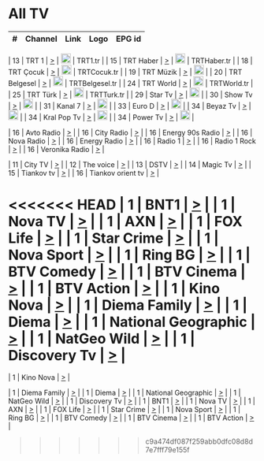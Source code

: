 <h1>All TV</h1>

| #   | Channel        | Link  | Logo | EPG id |
|:---:|:--------------:|:-----:|:----:|:------:|

| 13  | TRT 1            | [>](https://tv-trt1.medya.trt.com.tr/master.m3u8) | <img height="20" src="https://i.imgur.com/j786OLG.png"/> | TRT1.tr |
| 15  | TRT Haber        | [>](https://tv-trthaber.medya.trt.com.tr/master.m3u8) | <img height="20" src="https://i.imgur.com/OVfo8Ab.png"/> | TRTHaber.tr |
| 18  | TRT Çocuk        | [>](https://tv-trtcocuk.medya.trt.com.tr/master.m3u8) | <img height="20" src="https://i.imgur.com/QLFmD6d.png"/> | TRTCocuk.tr |
| 19  | TRT Müzik        | [>](https://tv-trtmuzik.medya.trt.com.tr/master.m3u8) | <img height="20" src="https://i.imgur.com/fIVFCEd.png"/> |
| 20  | TRT Belgesel     | [>](https://tv-trtbelgesel.medya.trt.com.tr/master.m3u8) | <img height="20" src="https://i.imgur.com/MGO87pe.png"/> | TRTBelgesel.tr |
| 24  | TRT World        | [>](https://tv-trtworld.medya.trt.com.tr/master.m3u8) | <img height="20" src="https://i.imgur.com/JEA2xpv.png"/> | TRTWorld.tr |
| 25  | TRT Türk         | [>](https://tv-trtturk.medya.trt.com.tr/master.m3u8) | <img height="20" src="https://i.imgur.com/OSTOQNw.png"/> | TRTTurk.tr |
| 29  | Star Tv   | [>](https://dogus-live.daioncdn.net/startv/startv_360p.m3u8) | <img height="20" src="https://i.imgur.com/IebUZx1.png"/> |
| 30  | Show Tv     | [>](https://ciner-live.daioncdn.net/showtv/showtv.m3u8) | <img height="20" src="https://i.imgur.com/IebUZx1.png"/> |
| 31  | Kanal 7     | [>](https://kanal7-live.daioncdn.net/kanal7/kanal7.m3u8) | <img height="20" src="https://i.imgur.com/IebUZx1.png"/> |
| 33  | Euro D    | [>](https://www.youtube.com/user/KanalD/live) | <img height="20" src="https://i.imgur.com/IebUZx1.png"/> |
| 34  | Beyaz Tv     | [>](https://beyaztv-live.daioncdn.net/beyaztv/beyaztv.m3u8) | <img height="20" src="https://i.imgur.com/IebUZx1.png"/> |
| 34  | Kral Pop Tv     | [>](https://www.youtube.com/watch?v=GuFTuKoXepw) | <img height="20" src="https://i.imgur.com/IebUZx1.png"/> |
| 34  | Power Tv     | [>](https://livetv.powerapp.com.tr/powerTV/powerhd.smil/chunklist.m3u8) | <img height="20" src="https://i.imgur.com/IebUZx1.png"/> |

| 16  | Avto Radio | [>](http://stream.metacast.eu/avtoradio.mp3.m3u) |
| 16  | City Radio | [>](http://stream.metacast.eu/city.aac.m3u) |
| 16  | Energy 90s Radio | [>](http://stream.metacast.eu/energy-90s.m3u) |
| 16  | Nova Radio | [>](http://stream.metacast.eu/nova.aac.m3u) |
| 16  | Energy Radio | [>](http://stream.metacast.eu/nrj.aac.m3u) |
| 16  | Radio 1 | [>](http://stream.metacast.eu/radio1.aac.m3u) |
| 16  | Radio 1 Rock | [>](http://stream.metacast.eu/radio1rock.aac.m3u) |
| 16  | Veronika Radio | [>](http://stream.metacast.eu/veronika.aac.m3u) |

| 11  | City TV | [>](https://tv.city.bg/play/tshls/citytv/index.m3u8) |
| 12  | The voice | [>](https://bss1.neterra.tv/thevoice/thevoice.m3u8) |
| 13  | DSTV | [>](http://46.249.95.140:8081/hls/data.m3u8) |
| 14  | Magic Tv | [>](https://bss1.neterra.tv/magictv/magictv.m3u8) |
| 15  | Tiankov tv | [>](https://streamer103.neterra.tv/tiankov-folk/live.m3u8) |
| 16  | Tiankov orient tv | [>](https://streamer103.neterra.tv/tiankov-orient/live.m3u8) |

<<<<<<< HEAD
| 1 | BNT1 | [>](https://ymkaya.xyz:22560/tv/bnt1/playlist.m3u8?wmsAuthSign=c2VydmVyX3RpbWU9Ni8xNy8yMDI1IDk6MTE6NDggUE0maGFzaF92YWx1ZT1GbVNTcjUvLzNxUm1hTjF6WFgwQll3PT0mdmFsaWRtaW51dGVzPTYw) |
| 1 | Nova TV | [>](https://ymkaya.xyz:22560/tv/novatv/playlist.m3u8?wmsAuthSign=c2VydmVyX3RpbWU9Ni8xNy8yMDI1IDk6MTI6NDUgUE0maGFzaF92YWx1ZT1PYll3R3hXRUFJVEQwa3VSbW45bHlRPT0mdmFsaWRtaW51dGVzPTYw) |
| 1 | AXN | [>](https://ymkaya.xyz:22560/tv/axn/playlist.m3u8?wmsAuthSign=c2VydmVyX3RpbWU9Ni8xNy8yMDI1IDk6MTM6NDMgUE0maGFzaF92YWx1ZT1qMnZYYWcxbUpZRVdwN0VsSEtwNVpnPT0mdmFsaWRtaW51dGVzPTYw) |
| 1 | FOX Life | [>](https://ymkaya.xyz:22560/tv/foxlife/playlist.m3u8?wmsAuthSign=c2VydmVyX3RpbWU9Ni8xNy8yMDI1IDk6MTQ6NTUgUE0maGFzaF92YWx1ZT1oTG1UM3c5RWp2UWZhSXdtcWZLQ3BBPT0mdmFsaWRtaW51dGVzPTYw) |
| 1 | Star Crime | [>](https://ymkaya.xyz:22560/tv/foxcrime/playlist.m3u8?wmsAuthSign=c2VydmVyX3RpbWU9Ni8xNy8yMDI1IDk6MTU6NTkgUE0maGFzaF92YWx1ZT1FYTdsTlJoem1vWk9jSkRKMWo4WkZ3PT0mdmFsaWRtaW51dGVzPTYw) |
| 1 | Nova Sport | [>](https://ymkaya.xyz:22560/tv/novasport/playlist.m3u8?wmsAuthSign=c2VydmVyX3RpbWU9Ni8xNy8yMDI1IDk6MTc6MDUgUE0maGFzaF92YWx1ZT1pNjU2dnBHSTZVUUo1VmRwc0VIUUpnPT0mdmFsaWRtaW51dGVzPTYw) |
| 1 | Ring BG | [>](https://ymkaya.xyz:22560/tv/ringbg/playlist.m3u8?wmsAuthSign=c2VydmVyX3RpbWU9Ni8xNy8yMDI1IDk6MTg6MDcgUE0maGFzaF92YWx1ZT1pWmxBcEhSVm9yY0t1eXdhQ0tIVnVRPT0mdmFsaWRtaW51dGVzPTYw) |
| 1 | BTV Comedy | [>](https://ymkaya.xyz:22560/tv/btvcomedy/playlist.m3u8?wmsAuthSign=c2VydmVyX3RpbWU9Ni8xNy8yMDI1IDk6MTk6MTIgUE0maGFzaF92YWx1ZT1LQlB5cFRBMWFzRnlmbnhiV05qSndnPT0mdmFsaWRtaW51dGVzPTYw) |
| 1 | BTV Cinema | [>](https://ymkaya.xyz:22560/tv/btvcinema/playlist.m3u8?wmsAuthSign=c2VydmVyX3RpbWU9Ni8xNy8yMDI1IDk6MjA6MTkgUE0maGFzaF92YWx1ZT1ZS3FWUkt0alh5dzRsWC93UmRLaVFRPT0mdmFsaWRtaW51dGVzPTYw) |
| 1 | BTV Action | [>](https://ymkaya.xyz:22560/tv/btvaction/playlist.m3u8?wmsAuthSign=c2VydmVyX3RpbWU9Ni8xNy8yMDI1IDk6MjE6MjcgUE0maGFzaF92YWx1ZT1CS2pwTnJmUEhJbGFHUURGTDR3YTBRPT0mdmFsaWRtaW51dGVzPTYw) |
| 1 | Kino Nova | [>](https://ymkaya.xyz:22560/tv/kinonova/playlist.m3u8?wmsAuthSign=c2VydmVyX3RpbWU9Ni8xNy8yMDI1IDk6MjI6MzggUE0maGFzaF92YWx1ZT10Ritwc3lqbEdlZ0JnNCt4ekRrenlBPT0mdmFsaWRtaW51dGVzPTYw) |
| 1 | Diema Family | [>](https://ymkaya.xyz:22560/tv/diemafamily/playlist.m3u8?wmsAuthSign=c2VydmVyX3RpbWU9Ni8xNy8yMDI1IDk6MjM6MzYgUE0maGFzaF92YWx1ZT1JMFV6N1JBcVNvWnlwaHkzRStHSERRPT0mdmFsaWRtaW51dGVzPTYw) |
| 1 | Diema | [>](https://ymkaya.xyz:22560/tv/diema/playlist.m3u8?wmsAuthSign=c2VydmVyX3RpbWU9Ni8xNy8yMDI1IDk6MjQ6MzUgUE0maGFzaF92YWx1ZT1ybHdId2NMZW5GbVBSQ21vOUVtdnNBPT0mdmFsaWRtaW51dGVzPTYw) |
| 1 | National Geographic | [>](https://ymkaya.xyz:22560/tv/natgeo/playlist.m3u8?wmsAuthSign=c2VydmVyX3RpbWU9Ni8xNy8yMDI1IDk6MjU6NDggUE0maGFzaF92YWx1ZT00VG1GQTNQMkN5bmNVWUVvMzV3QVFnPT0mdmFsaWRtaW51dGVzPTYw) |
| 1 | NatGeo Wild | [>](https://ymkaya.xyz:22560/tv/natgeowild/playlist.m3u8?wmsAuthSign=c2VydmVyX3RpbWU9Ni8xNy8yMDI1IDk6MjY6NTQgUE0maGFzaF92YWx1ZT0zc0dnaTBGWWtMa0Jpd2wxSVVsU0J3PT0mdmFsaWRtaW51dGVzPTYw) |
| 1 | Discovery Tv | [>](https://ymkaya.xyz:22560/tv/discovery/playlist.m3u8?wmsAuthSign=c2VydmVyX3RpbWU9Ni8xNy8yMDI1IDk6Mjg6MDUgUE0maGFzaF92YWx1ZT1NSEJ0MTBzOW5kUldPZGxlMXFDSnJBPT0mdmFsaWRtaW51dGVzPTYw) |
=======


| 1 | Kino Nova | [>](https://ymkaya.xyz:11336/tv/kinonova/playlist.m3u8?wmsAuthSign=c2VydmVyX3RpbWU9MS8yLzIwMjUgNDo0MDoyMCBBTSZoYXNoX3ZhbHVlPWlFS1FrWEtMMVRFM3l5YklUWUJQUHc9PSZ2YWxpZG1pbnV0ZXM9NjA=) |

| 1 | Diema Family | [>](https://ymkaya.xyz:11336/tv/diemafamily/playlist.m3u8?wmsAuthSign=c2VydmVyX3RpbWU9MS8yLzIwMjUgNDo0MDozMCBBTSZoYXNoX3ZhbHVlPUVUaTVKTldvZTF5WVVCM0YwL21kaXc9PSZ2YWxpZG1pbnV0ZXM9NjA=) |
| 1 | Diema | [>](https://ymkaya.xyz:11336/tv/diema/playlist.m3u8?wmsAuthSign=c2VydmVyX3RpbWU9MS8yLzIwMjUgNDo0MDo0MCBBTSZoYXNoX3ZhbHVlPVlYMWVJT2NuUjNpUTBsaytEUFFOS2c9PSZ2YWxpZG1pbnV0ZXM9NjA=) |
| 1 | National Geographic | [>](https://ymkaya.xyz:11336/tv/natgeo/playlist.m3u8?wmsAuthSign=c2VydmVyX3RpbWU9MS8yLzIwMjUgNDo0MTo0MSBBTSZoYXNoX3ZhbHVlPTJQTlVmcG5nYWx0M013eUhGRGxnd0E9PSZ2YWxpZG1pbnV0ZXM9NjA=) |
| 1 | NatGeo Wild | [>](https://ymkaya.xyz:11336/tv/natgeowild/playlist.m3u8?wmsAuthSign=c2VydmVyX3RpbWU9MS8yLzIwMjUgNDo0MTo1MSBBTSZoYXNoX3ZhbHVlPVl1OXZaTTliN0hGWEN3eDBYd1duNkE9PSZ2YWxpZG1pbnV0ZXM9NjA=) |
| 1 | Discovery Tv | [>](https://ymkaya.xyz:11336/tv/discovery/playlist.m3u8?wmsAuthSign=c2VydmVyX3RpbWU9MS8yLzIwMjUgNDo0MjowMSBBTSZoYXNoX3ZhbHVlPWtBQmdLNlY2RmQwWElzMVYzSDJyVkE9PSZ2YWxpZG1pbnV0ZXM9NjA=) |
| 1 | BNT1 | [>](https://ymkaya.xyz:11336/tv/bnt1/playlist.m3u8?wmsAuthSign=c2VydmVyX3RpbWU9MS8yLzIwMjUgNDozODozOCBBTSZoYXNoX3ZhbHVlPVVrMVlRQXpJWlhYeUh6ZFVpSC9NMUE9PSZ2YWxpZG1pbnV0ZXM9NjA=) |
| 1 | Nova TV | [>](https://ymkaya.xyz:11336/tv/novatv/playlist.m3u8?wmsAuthSign=c2VydmVyX3RpbWU9MS8yLzIwMjUgNDozODo0OCBBTSZoYXNoX3ZhbHVlPUVxQjh1a0ZzYkVGZU8zZDFGTzdreVE9PSZ2YWxpZG1pbnV0ZXM9NjA=) |
| 1 | AXN | [>](https://ymkaya.xyz:11336/tv/axn/playlist.m3u8?wmsAuthSign=c2VydmVyX3RpbWU9MS8yLzIwMjUgNDozODo1OCBBTSZoYXNoX3ZhbHVlPUpkWStGY1hkNXhaOVpPZ0thQ0FZL3c9PSZ2YWxpZG1pbnV0ZXM9NjA=) |
| 1 | FOX Life | [>](https://ymkaya.xyz:11336/tv/foxlife/playlist.m3u8?wmsAuthSign=c2VydmVyX3RpbWU9MS8yLzIwMjUgNDozOToxMCBBTSZoYXNoX3ZhbHVlPWt1ZDc1T3AzYlZDTjJnSy9TU0xJZlE9PSZ2YWxpZG1pbnV0ZXM9NjA=) |
| 1 | Star Crime | [>](https://ymkaya.xyz:11336/tv/foxcrime/playlist.m3u8?wmsAuthSign=c2VydmVyX3RpbWU9MS8yLzIwMjUgNDozOToyMCBBTSZoYXNoX3ZhbHVlPXIwVU45Nm9FR1l2enNkTG9TanBxbmc9PSZ2YWxpZG1pbnV0ZXM9NjA=) |
| 1 | Nova Sport | [>](https://ymkaya.xyz:11336/tv/novasport/playlist.m3u8?wmsAuthSign=c2VydmVyX3RpbWU9MS8yLzIwMjUgNDozOTozMCBBTSZoYXNoX3ZhbHVlPXlSZ0UxazVaM0xhSmc0NmR4T0c1T2c9PSZ2YWxpZG1pbnV0ZXM9NjA=) |
| 1 | Ring BG | [>](https://ymkaya.xyz:11336/tv/ringbg/playlist.m3u8?wmsAuthSign=c2VydmVyX3RpbWU9MS8yLzIwMjUgNDozOTo0MCBBTSZoYXNoX3ZhbHVlPTR4aUlFNHVUYWN4enY1WkVuOFZma2c9PSZ2YWxpZG1pbnV0ZXM9NjA=) |
| 1 | BTV Comedy | [>](https://ymkaya.xyz:11336/tv/btvcomedy/playlist.m3u8?wmsAuthSign=c2VydmVyX3RpbWU9MS8yLzIwMjUgNDozOTo1MCBBTSZoYXNoX3ZhbHVlPUtrMTJ2RHNTTUU1RFp1ZkVOdXFSK3c9PSZ2YWxpZG1pbnV0ZXM9NjA=) |
| 1 | BTV Cinema | [>](https://ymkaya.xyz:11336/tv/btvcinema/playlist.m3u8?wmsAuthSign=c2VydmVyX3RpbWU9MS8yLzIwMjUgNDozOTo1OSBBTSZoYXNoX3ZhbHVlPTZWcU9FZW56cG1NM1lrYy8xNE5NeHc9PSZ2YWxpZG1pbnV0ZXM9NjA=) |
| 1 | BTV Action | [>](https://ymkaya.xyz:11336/tv/btvaction/playlist.m3u8?wmsAuthSign=c2VydmVyX3RpbWU9MS8yLzIwMjUgNDo0MDoxMCBBTSZoYXNoX3ZhbHVlPUlDd0ErRkZVWThyMVZwR3c2REdGZ3c9PSZ2YWxpZG1pbnV0ZXM9NjA=) |
>>>>>>> c9a474df087f259abb0dfc08d8d7e7fff79e155f
